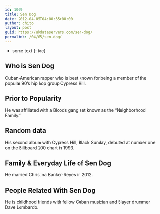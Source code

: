 ```yaml
---
id: 1069
title: Sen Dog
date: 2012-04-05T04:00:35+00:00
author: chito
layout: post
guid: https://ukdataservers.com/sen-dog/
permalink: /04/05/sen-dog/
---
```


* some text
{: toc}
          
          
## Who is  Sen Dog
                  
                  
                  
Cuban-American rapper who is best known for being a member of the popular 90&#8217;s hip hop group Cypress Hill.
                  
                
                
                
## Prior to Popularity 
                  
                  
                  
He was affiliated with a Bloods gang set known as the &#8220;Neighborhood Family.&#8221;
                  
                
                
                
## Random data 
                  
                  
                  
His second album with Cypress Hill, Black Sunday, debuted at number one on the Billboard 200 chart in 1993.
                  
                
                
                
## Family & Everyday Life of Sen Dog
                  
                  
                  
He married Christina Banker-Reyes in 2012.
                  
                
                
                
## People Related With  Sen Dog
                  
                  
                  
He is childhood friends with fellow Cuban musician and Slayer drummer Dave Lombardo.
                  
                
              
            
          
          
          
    
    
  
